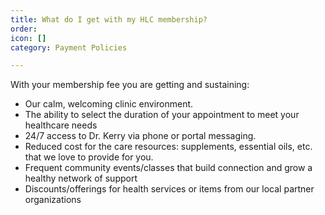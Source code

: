 ```yaml
---
title: What do I get with my HLC membership?
order: 
icon: []
category: Payment Policies

---
```

With your membership fee you are getting and sustaining:

* Our calm, welcoming clinic environment.
* The ability to select the duration of your appointment to meet your healthcare needs
* 24/7 access to Dr. Kerry via phone or portal messaging.
* Reduced cost for the care resources: supplements, essential oils, etc. that we love to provide for you.
* Frequent community events/classes that build connection and grow a healthy network of support
* Discounts/offerings for health services or items from our local partner organizations